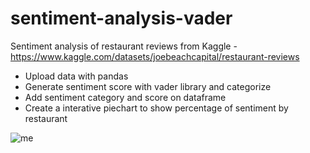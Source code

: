 # sentiment-analysis-vader

Sentiment analysis of restaurant reviews from Kaggle - https://www.kaggle.com/datasets/joebeachcapital/restaurant-reviews

* Upload data with pandas
* Generate sentiment score with vader library and categorize
* Add sentiment category and score on dataframe
* Create a interative piechart to show percentage of sentiment by restaurant

![me](https://github.com/liperoc/sentiment-analysis-vader/tree/main/sentimentanalysis_vader/img/sentiment_restaurant.gif)
